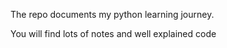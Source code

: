 The repo documents my python learning journey.

You will find lots of notes and well explained code
